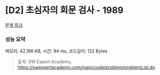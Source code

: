 # [D2] 초심자의 회문 검사 - 1989 

[문제 링크](https://swexpertacademy.com/main/code/problem/problemDetail.do?contestProbId=AV5PyTLqAf4DFAUq) 

### 성능 요약

메모리: 42,196 KB, 시간: 94 ms, 코드길이: 122 Bytes



> 출처: SW Expert Academy, https://swexpertacademy.com/main/code/problem/problemList.do